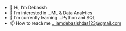 - 👋 Hi, I’m Debasish
- 👀 I’m interested in ...ML & Data Analytics
- 🌱 I’m currently learning ...Python and SQL
- 📫 How to reach me ...iamdebasishdas123@gmail.com

<!---
iamdebasishdas123/iamdebasishdas123 is a ✨ special ✨ repository because its `README.md` (this file) appears on your GitHub profile.
You can click the Preview link to take a look at your changes.
--->
